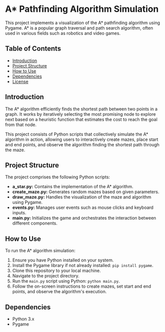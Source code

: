 <h1>A* Pathfinding Algorithm Simulation</h1>

<p>This project implements a visualization of the A* pathfinding algorithm using Pygame. A* is a popular graph traversal and path search algorithm, often used in various fields such as robotics and video games.</p>

<h2>Table of Contents</h2>

<ul>
    <li><a href="#introduction">Introduction</a></li>
    <li><a href="#project-structure">Project Structure</a></li>
    <li><a href="#how-to-use">How to Use</a></li>
    <li><a href="#dependencies">Dependencies</a></li>
    <li><a href="#license">License</a></li>
</ul>

<h2>Introduction</h2>

<p>The A* algorithm efficiently finds the shortest path between two points in a graph. It works by iteratively selecting the most promising node to explore next based on a heuristic function that estimates the cost to reach the goal from that node.</p>

<p>This project consists of Python scripts that collectively simulate the A* algorithm in action, allowing users to interactively create mazes, place start and end points, and observe the algorithm finding the shortest path through the maze.</p>

<h2>Project Structure</h2>

<p>The project comprises the following Python scripts:</p>

<ul>
    <li><strong>a_star.py:</strong> Contains the implementation of the A* algorithm.</li>
    <li><strong>create_maze.py:</strong> Generates random mazes based on given parameters.</li>
    <li><strong>draw_maze.py:</strong> Handles the visualization of the maze and algorithm using Pygame.</li>
    <li><strong>events.py:</strong> Manages user events such as mouse clicks and keyboard inputs.</li>
    <li><strong>main.py:</strong> Initializes the game and orchestrates the interaction between different components.</li>
</ul>

<h2>How to Use</h2>

<p>To run the A* algorithm simulation:</p>

<ol>
    <li>Ensure you have Python installed on your system.</li>
    <li>Install the Pygame library if not already installed: <code>pip install pygame</code>.</li>
    <li>Clone this repository to your local machine.</li>
    <li>Navigate to the project directory.</li>
    <li>Run the <code>main.py</code> script using Python: <code>python main.py</code>.</li>
    <li>Follow the on-screen instructions to create mazes, set start and end points, and observe the algorithm's execution.</li>
</ol>

<h2>Dependencies</h2>

<ul>
    <li>Python 3.x</li>
    <li>Pygame</li>
</ul>
